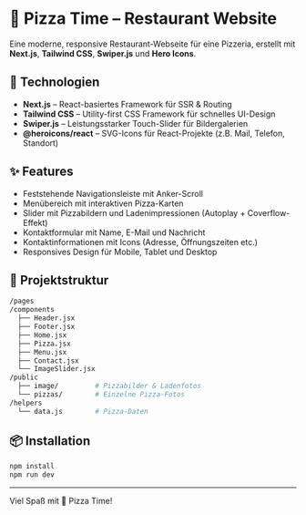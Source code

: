 # 🍕 Pizza Time – Restaurant Website

Eine moderne, responsive Restaurant-Webseite für eine Pizzeria, erstellt mit **Next.js**, **Tailwind CSS**, **Swiper.js** und **Hero Icons**.

## 🚀 Technologien

- **Next.js** – React-basiertes Framework für SSR & Routing
- **Tailwind CSS** – Utility-first CSS Framework für schnelles UI-Design
- **Swiper.js** – Leistungsstarker Touch-Slider für Bildergalerien
- **@heroicons/react** – SVG-Icons für React-Projekte (z.B. Mail, Telefon, Standort)

## ✨ Features

- Feststehende Navigationsleiste mit Anker-Scroll
- Menübereich mit interaktiven Pizza-Karten
- Slider mit Pizzabildern und Ladenimpressionen (Autoplay + Coverflow-Effekt)
- Kontaktformular mit Name, E-Mail und Nachricht
- Kontaktinformationen mit Icons (Adresse, Öffnungszeiten etc.)
- Responsives Design für Mobile, Tablet und Desktop

## 📁 Projektstruktur

```bash
/pages
/components
  ├── Header.jsx
  ├── Footer.jsx
  ├── Home.jsx
  ├── Pizza.jsx
  ├── Menu.jsx
  ├── Contact.jsx
  └── ImageSlider.jsx
/public
  ├── image/         # Pizzabilder & Ladenfotos
  └── pizzas/        # Einzelne Pizza-Fotos
/helpers
  └── data.js        # Pizza-Daten
```

## 📦 Installation

```bash
npm install
npm run dev
```

---

Viel Spaß mit 🍕 Pizza Time!